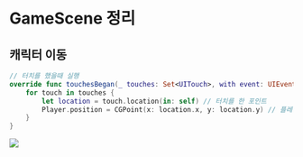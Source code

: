 # GameScene 정리

## 캐릭터 이동

```swift
// 터치를 했을때 실행
override func touchesBegan(_ touches: Set<UITouch>, with event: UIEvent?) {
    for touch in touches {
        let location = touch.location(in: self) // 터치를 한 포인트
        Player.position = CGPoint(x: location.x, y: location.y) // 플레이어의 위치를 location으로 변경해라
    }
}
```

<img src="https://user-images.githubusercontent.com/31604976/75678389-e4cfd480-5cd0-11ea-9f4e-9bfb1908831a.gif">